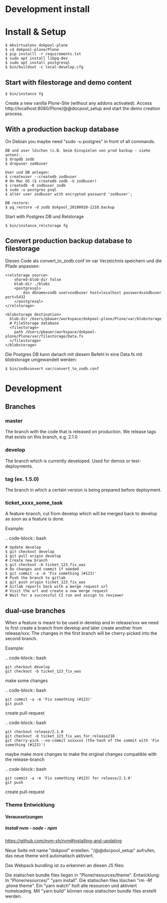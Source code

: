 # Development install 

# Install & Setup

```
$ mkvirtualenv dokpool-plone
$ cd dokpool-plone/Plone
$ pip installl -r requirements.txt
$ sudo apt install libpq-dev
$ sudo apt install postgresql
$ bin/buildout -c local-develop.cfg
```

## Start with filestorage and demo content

```
$ bin/instance fg
```

Create a new vanilla Plone-Site (without any addons activated). Access http://localhost:8080/Plone/@@docpool_setup and start the demo creation process.

## With a production backup database

On Debian you maybe need "sudo -u postgres" in front of all commands. 

```
DB und user löschen (z.B. beim Einspielen von prod backup - siehe unten):
$ dropdb zodb
$ dropuser zodbuser

User und DB anlegen:
$ createuser --createdb zodbuser
# On Mac OS ($ createdb zodb -U zodbuser)
$ createdb -O zodbuser zodb
$ sudo -u postgres psql
$ alter user zodbuser with encrypted password 'zodbuser';

DB restore:
$ pg_restore -d zodb dokpool_20190920-1210.backup
```                   

Start with Postgres DB und Relstorage
```
$ bin/instance_relstorage fg
```

## Convert production backup database to filestorage

Diesen Code als convert_to_zodb.conf im var Verzeichnis speichern und die Pfade anpassen:

```
<relstorage source>
    shared-blob-dir false
    blob-dir ./blobs
    <postgresql>
        dsn dbname=zodb user=zodbuser host=localhost password=zodbuser port=5432
    </postgresql>
</relstorage>

<blobstorage destination>
  blob-dir /Users/pbauer/workspace/dokpool-plone/Plone/var/blobstorage
  # FileStorage database
  <filestorage>
    path /Users/pbauer/workspace/dokpool-plone/Plone/var/filestorage/Data.fs
  </filestorage>
</blobstorage>
```

Die Postgres DB kann danach mit diesem Befehl in eine Data.fs mit blobstorage 
umgewandelt werden:

```
$ bin/zodbconvert var/convert_to_zodb.conf
```

# Development

## Branches

### master

The branch with the code that is released on production. We release tags that exists on this branch, e.g. 2.1.0

### develop

The branch which is currently developed. Used for demos or test-deployments.

### tag (ex. 1.5.0)

The branch in which a certain version is being prepared before deployment.

### ticket_xxxx_some_task

A feature-branch, cut from develop which will be merged back to develop as soon as a feature is done.

Example:

.. code-block:: bash
    
    # Update develop
    $ git checkout develop
    $ git pull origin develop
    # Create new branch
    $ git checkout -b ticket_123_fix_was 
    # Do changes and commit if needed
    $ git commit -a -m 'Fix something (#123)'
    # Push the branch to gitlab
    $ git push origin ticket_123_fix_was 
    # Gitlab reports back with a merge request url
    # Visit the url and create a new merge request
    # Wait for a successful CI run and assign to reviewer
    
dual-use branches
-----------------

When a feature is meant to be used in develop and in release/xxx we need to first create a branch from develop and later create another from release/xxx. The changes in the first branch will be cherry-picked into the second branch.

Example:

.. code-block:: bash

    git checkout develop
    git checkout -b ticket_123_fix_was

make some changes

.. code-block:: bash

    git commit -a -m 'Fix something (#123)'
    git push

create pull-request

.. code-block:: bash

    git checkout release/2.1.0
    git checkout -b ticket_123_fix_was_for_release210
    git cherry-pick --no-commit xxxxxxx (the hash of the commit with 'Fix something (#123)')

maybe make more changes to make the original changes compatible with the release-branch

.. code-block:: bash

    git commit -a -m 'Fix something (#123) for release/2.1.0'
    git push

create pull-request


### Theme Entwicklung

#### Veraussetzungen

##### Install nvm - node - npm


https://github.com/nvm-sh/nvm#installing-and-updating


Neue Seite mit name "dokpool" erstellen.
"/@@docpool_setup" aufrufen, das neue theme wird automatisch aktiviert.

Das Webpack bundling ist zu erkennen an diesen JS files:

Die statischen bundle files liegen in "Plone/resources/theme".
Entwicklung:
In "Plone/resources/" "yarn install". Die statischen files löschen "rm -Rf .plone theme". Ein "yarn watch" holt alle resourcen und aktiviert hotreloading. Mit "yarn build" können neue statischen bundle files erstellt werden.
